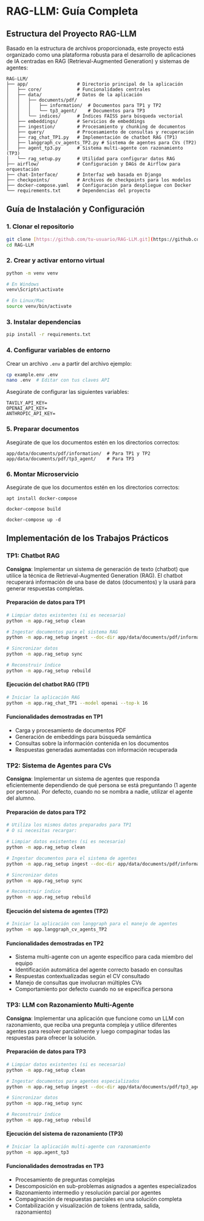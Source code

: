 # RAG-LLM: Guía Completa

## Estructura del Proyecto RAG-LLM

Basado en la estructura de archivos proporcionada, este proyecto está organizado como una plataforma robusta para el desarrollo de aplicaciones de IA centradas en RAG (Retrieval-Augmented Generation) y sistemas de agentes:

```
RAG-LLM/
├── app/                  # Directorio principal de la aplicación
│   ├── core/             # Funcionalidades centrales
│   ├── data/             # Datos de la aplicación
│   │   ├── documents/pdf/
│   │   │   ├── information/  # Documentos para TP1 y TP2
│   │   │   └── tp3_agent/    # Documentos para TP3
│   │   └── indices/      # Índices FAISS para búsqueda vectorial
│   ├── embeddings/       # Servicios de embeddings
│   ├── ingestion/        # Procesamiento y chunking de documentos
│   ├── query/            # Procesamiento de consultas y recuperación
│   ├── rag_chat_TP1.py   # Implementación de chatbot RAG (TP1)
│   ├── langgraph_cv_agents_TP2.py # Sistema de agentes para CVs (TP2)
│   ├── agent_tp3.py      # Sistema multi-agente con razonamiento (TP3)
│   └── rag_setup.py      # Utilidad para configurar datos RAG
├── airflow/              # Configuración y DAGs de Airflow para orquestación
├── chat-Interface/       # Interfaz web basada en Django
├── checkpoints/          # Archivos de checkpoints para los modelos
├── docker-compose.yaml   # Configuración para despliegue con Docker
└── requirements.txt      # Dependencias del proyecto
```

## Guía de Instalación y Configuración

### 1. Clonar el repositorio

```bash
git clone [https://github.com/tu-usuario/RAG-LLM.git](https://github.com/pspedro19/RAG-LLM.git)
cd RAG-LLM
```

### 2. Crear y activar entorno virtual

```bash
python -m venv venv

# En Windows
venv\Scripts\activate

# En Linux/Mac
source venv/bin/activate
```

### 3. Instalar dependencias

```bash
pip install -r requirements.txt
```

### 4. Configurar variables de entorno

Crear un archivo `.env` a partir del archivo ejemplo:

```bash
cp example.env .env
nano .env  # Editar con tus claves API
```

Asegúrate de configurar las siguientes variables:

```
TAVILY_API_KEY=
OPENAI_API_KEY=
ANTHROPIC_API_KEY=
```

### 5. Preparar documentos

Asegúrate de que los documentos estén en los directorios correctos:

```
app/data/documents/pdf/information/  # Para TP1 y TP2
app/data/documents/pdf/tp3_agent/    # Para TP3
```


### 6. Montar Microservicio

Asegúrate de que los documentos estén en los directorios correctos:

```
apt install docker-compose
```

```
docker-compose build
```

```
docker-compose up -d
```

## Implementación de los Trabajos Prácticos

### TP1: Chatbot RAG

**Consigna**: Implementar un sistema de generación de texto (chatbot) que utilice la técnica de Retrieval-Augmented Generation (RAG). El chatbot recuperará información de una base de datos (documentos) y la usará para generar respuestas completas.

#### Preparación de datos para TP1

```bash
# Limpiar datos existentes (si es necesario)
python -m app.rag_setup clean

# Ingestar documentos para el sistema RAG
python -m app.rag_setup ingest --doc-dir app/data/documents/pdf/information

# Sincronizar datos
python -m app.rag_setup sync

# Reconstruir índice
python -m app.rag_setup rebuild
```

#### Ejecución del chatbot RAG (TP1)

```bash
# Iniciar la aplicación RAG
python -m app.rag_chat_TP1 --model openai --top-k 16
```

#### Funcionalidades demostradas en TP1
* Carga y procesamiento de documentos PDF
* Generación de embeddings para búsqueda semántica
* Consultas sobre la información contenida en los documentos
* Respuestas generadas aumentadas con información recuperada

### TP2: Sistema de Agentes para CVs

**Consigna**: Implementar un sistema de agentes que responda eficientemente dependiendo de qué persona se está preguntando (1 agente por persona). Por defecto, cuando no se nombra a nadie, utilizar el agente del alumno.

#### Preparación de datos para TP2

```bash
# Utiliza los mismos datos preparados para TP1
# O si necesitas recargar:

# Limpiar datos existentes (si es necesario)
python -m app.rag_setup clean

# Ingestar documentos para el sistema de agentes
python -m app.rag_setup ingest --doc-dir app/data/documents/pdf/information

# Sincronizar datos
python -m app.rag_setup sync

# Reconstruir índice
python -m app.rag_setup rebuild
```

#### Ejecución del sistema de agentes (TP2)

```bash
# Iniciar la aplicación con langgraph para el manejo de agentes
python -m app.langgraph_cv_agents_TP2
```

#### Funcionalidades demostradas en TP2
* Sistema multi-agente con un agente específico para cada miembro del equipo
* Identificación automática del agente correcto basado en consultas
* Respuestas contextualizadas según el CV consultado
* Manejo de consultas que involucran múltiples CVs
* Comportamiento por defecto cuando no se especifica persona

### TP3: LLM con Razonamiento Multi-Agente

**Consigna**: Implementar una aplicación que funcione como un LLM con razonamiento, que reciba una pregunta compleja y utilice diferentes agentes para resolver parcialmente y luego compaginar todas las respuestas para ofrecer la solución.

#### Preparación de datos para TP3

```bash
# Limpiar datos existentes (si es necesario)
python -m app.rag_setup clean

# Ingestar documentos para agentes especializados
python -m app.rag_setup ingest --doc-dir app/data/documents/pdf/tp3_agent

# Sincronizar datos
python -m app.rag_setup sync

# Reconstruir índice
python -m app.rag_setup rebuild
```

#### Ejecución del sistema de razonamiento (TP3)

```bash
# Iniciar la aplicación multi-agente con razonamiento
python -m app.agent_tp3
```

#### Funcionalidades demostradas en TP3
* Procesamiento de preguntas complejas
* Descomposición en sub-problemas asignados a agentes especializados
* Razonamiento intermedio y resolución parcial por agentes
* Compaginación de respuestas parciales en una solución completa
* Contabilización y visualización de tokens (entrada, salida, razonamiento)
